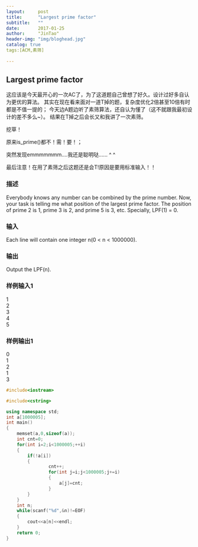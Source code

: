```yaml
---
layout:     post
title:      "Largest prime factor"
subtitle:   ""
date:       2017-01-25
author:     "JinTao"
header-img: "img/bloghead.jpg"
catalog: true
tags:[ACM,素筛]
  
---
```


## Largest prime factor  
这应该是今天最开心的一次AC了，为了这道题自己曾想了好久。设计过好多自认为更优的算法。
其实在现在看来面对一道T掉的题，复杂度优化2倍甚至10倍有时都是不值一提的；
今天边A题边听了素筛算法，还自认为懂了（这不就跟我最初设计的差不多么~）。
结果在T掉之后会长又和我讲了一次素筛。

挖草！

原来is_prime()都不！需！要！；

突然发现emmmmmmm....我还是聪明哒…… ^ ^

最后注意！在用了素筛之后这题还是会T!原因是要用标准输入！！
### 描述
Everybody knows any number can be combined by the prime number. 
Now, your task is telling me what position of the largest prime factor. 
The position of prime 2 is 1, prime 3 is 2, and prime 5 is 3, etc. 
Specially, LPF(1) = 0. 

### 输入
Each line will contain one integer n(0 < n < 1000000). 

### 输出
Output the LPF(n). 
### 样例输入1 
1<br>
2<br>
3<br>
4<br>
5

### 样例输出1 
0<br>
1<br>
2<br>
1<br>
3


``` cpp
#include<iostream>

#include<cstring>

using namespace std;
int a[1000005];
int main()
{
	memset(a,0,sizeof(a));
	int cnt=0;
	for(int i=2;i<1000005;++i)
	{
		if(!a[i])
		{
				cnt++;
				for(int j=i;j<1000005;j+=i)
				{
					a[j]=cnt;
				}
		}	
	}
	int n;
	while(scanf("%d",&n)!=EOF)
	{
		cout<<a[n]<<endl;
	}
	return 0;
}
```



